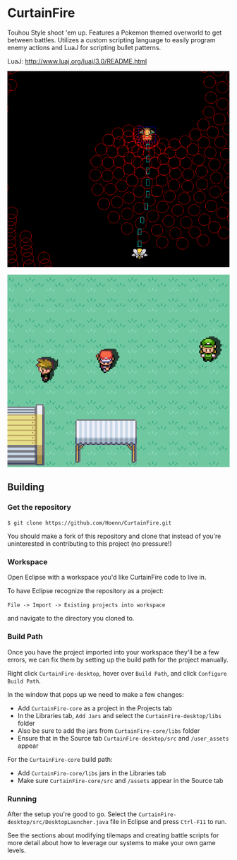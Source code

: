 # CurtainFire

Touhou Style shoot 'em up. Features a Pokemon themed overworld to get between battles. 
Utilizes a custom scripting language to easily program enemy actions and LuaJ for scripting bullet patterns.

LuaJ: http://www.luaj.org/luaj/3.0/README.html

![alt tag](https://raw.githubusercontent.com/Hoenn/CurtainFire/master/cf-scrn-0.png)

![alt-tag](https://raw.githubusercontent.com/Hoenn/CurtainFire/master/cf-scrn-1.png)

## Building
### Get the repository

`$ git clone https://github.com/Hoenn/CurtainFire.git`

You should make a fork of this repository and clone that instead of you're uninterested in contributing to this project (no pressure!)

### Workspace

Open Eclipse with a workspace you'd like CurtainFire code to live in.

To have Eclipse recognize the repository as a project:

`File -> Import -> Existing projects into workspace`

and navigate to the directory you cloned to.

### Build Path

Once you have the project imported into your workspace they'll be a few errors, we can fix them by setting up the build path for the project manually.

Right click `CurtainFire-desktop`, hover over `Build Path`, and click `Configure Build Path`.

In the window that pops up we need to make a few changes:
- Add `CurtainFire-core` as a project in the Projects tab
- In the Libraries tab, `Add Jars` and select the `CurtainFire-desktop/libs` folder
- Also be sure to add the jars from `CurtainFire-core/libs` folder
- Ensure that in the Source tab `CurtainFire-desktop/src` and `/user_assets` appear

For the `CurtainFire-core` build path:
- Add `CurtainFire-core/libs` jars in the Libraries tab
- Make sure `CurtainFire-core/src` and `/assets` appear in the Source tab

### Running
After the setup you're good to go. Select the `CurtainFire-desktop/src/DesktopLauncher.java` file in Eclipse and press `Ctrl-F11` to run. 

See the sections about modifying tilemaps and creating battle scripts for more detail about how to leverage our systems to make your own game levels.



